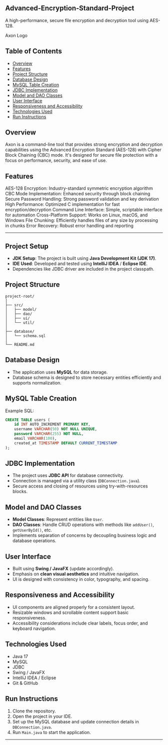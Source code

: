 ## Advanced-Encryption-Standard-Project
A high-performance, secure file encryption and decryption tool using AES-128.

Axon Logo

## Table of Contents

* [Overview](#overview)
* [Features](#features)
* [Project Structure](#project-structure)
* [Database Design](#database-design)
* [MySQL Table Creation](#mysql-table-creation)
* [JDBC Implementation](#jdbc-implementation)
* [Model and DAO Classes](#model-and-dao-classes)
* [User Interface](#user-interface)
* [Responsiveness and Accessibility](#responsiveness-and-accessibility)
* [Technologies Used](#technologies-used)
* [Run Instructions](#run-instructions)

## Overview

Axon is a command-line tool that provides strong encryption and decryption capabilities using the Advanced Encryption Standard (AES-128) with Cipher Block Chaining (CBC) mode. It's designed for secure file protection with a focus on performance, security, and ease of use.


## Features

AES-128 Encryption: Industry-standard symmetric encryption algorithm
CBC Mode Implementation: Enhanced security through block chaining
Secure Password Handling: Strong password validation and key derivation
High Performance: Optimized C implementation for fast encryption/decryption
Command Line Interface: Simple, scriptable interface for automation
Cross-Platform Support: Works on Linux, macOS, and Windows
File Chunking: Efficiently handles files of any size by processing in chunks
Error Recovery: Robust error handling and reporting

---

## Project Setup

* **JDK Setup**: The project is built using **Java Development Kit (JDK 17)**.
* **IDE Used**: Developed and tested using **IntelliJ IDEA** / **Eclipse IDE**.
* Dependencies like JDBC driver are included in the project classpath.

## Project Structure

```
project-root/
│
├── src/
│   ├── model/
│   ├── dao/
│   ├── ui/
│   └── util/
│
├── database/
│   └── schema.sql
│
└── README.md
```

## Database Design

* The application uses **MySQL** for data storage.
* Database schema is designed to store necessary entities efficiently and supports normalization.

## MySQL Table Creation

Example SQL:

```sql
CREATE TABLE users (
    id INT AUTO_INCREMENT PRIMARY KEY,
    username VARCHAR(50) NOT NULL UNIQUE,
    password VARCHAR(255) NOT NULL,
    email VARCHAR(100),
    created_at TIMESTAMP DEFAULT CURRENT_TIMESTAMP
);
```

## JDBC Implementation

* The project uses **JDBC API** for database connectivity.
* Connection is managed via a utility class (`DBConnection.java`).
* Secure access and closing of resources using try-with-resources blocks.

## Model and DAO Classes

* **Model Classes**: Represent entities like `User`.
* **DAO Classes**: Handle CRUD operations with methods like `addUser()`, `getUserById()`, etc.
* Implements separation of concerns by decoupling business logic and database operations.

## User Interface

* Built using **Swing / JavaFX** (update accordingly).
* Emphasis on **clean visual aesthetics** and intuitive navigation.
* UI is designed with consistency in color, typography, and spacing.

## Responsiveness and Accessibility

* UI components are aligned properly for a consistent layout.
* Resizable windows and scrollable content support basic responsiveness.
* Accessibility considerations include clear labels, focus order, and keyboard navigation.

## Technologies Used

* Java 17
* MySQL
* JDBC
* Swing / JavaFX
* IntelliJ IDEA / Eclipse
* Git & GitHub

## Run Instructions

1. Clone the repository.
2. Open the project in your IDE.
3. Set up the MySQL database and update connection details in `DBConnection.java`.
4. Run `Main.java` to start the application.

---


